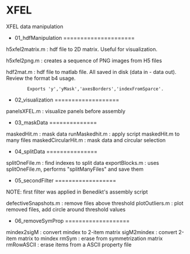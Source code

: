 # XFEL

XFEL data manipulation

* 01_hdfManipulation
=====================

h5xfel2matrix.m : hdf file to 2D matrix. Useful for visualization.

h5xfel2png.m  : creates a sequence of PNG images from H5 files

hdf2mat.m : hdf file to matlab file.  All saved in disk (data in - data out).  Review the format b4 usage. 
            
            Exports 'y','yMask','axesBorders','indexFromSparce'.



* 02_visualization
===================

panelsXFEL.m : visualize panels before assembly



* 03_maskData
==============

maskedHit.m : mask data
runMaskedhit.m : apply script maskedHit.m to many files
maskedCircularHit.m : mask data and circular selection



* 04_splitData
===============

splitOneFile.m : find indexes to split data
exportBlocks.m : uses splitOneFile.m, performs "splitManyFiles" and save them



* 05_secondFilter
==================

NOTE: first filter was applied in Benedikt's assembly script

defectiveSnapshots.m : remove files above threshold
plotOutliers.m : plot removed files,  add circle around threshold values


* 06_removeSymProp
===================

mindex2sigM : convert mindex to 2-item matrix
sigM2mindex : convert 2-item matrix to mindex
rmSym : erase from symmetrization matrix
rmRowASCII : erase items from a ASCII property file








